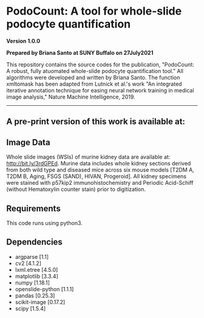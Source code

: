 # PodoCount: A tool for whole-slide podocyte quantification

**Version 1.0.0**

**Prepared by Briana Santo at SUNY Buffalo on 27July2021**

This repository contains the source codes for the publication, "PodoCount: A robust, fully atuomated whole-slide podocyte quantification tool." All algorithms were developed and written by Briana Santo. The function xmltomask has been adapted from Lutnick et al.'s work "An integrated iterative annotation technique for easing neural network training in medical image analysis," Nature Machine Intelligence, 2019.

---
## A pre-print version of this work is available at: <X>

## Image Data

Whole slide images (WSIs) of murine kidney data are available at: http://bit.ly/3rdGPEd. Murine data includes whole kidney sections derived from both wild type and diseased mice across six mouse models [T2DM A, T2DM B, Aging, FSGS (SAND), HIVAN, Progeroid]. All kidney specimens were stained with p57kip2 immunohistochemistry and Periodic Acid-Schiff (without Hematoxylin counter stain) prior to digitization. 

## Requirements

This code runs using python3.

## Dependencies

- argparse [1.1]
- cv2 [4.1.2]
- lxml.etree [4.5.0]
- matplotlib [3.3.4]
- numpy [1.18.1]
- openslide-python [1.1.1]
- pandas [0.25.3]
- scikit-image [0.17.2]
- scipy [1.5.4]
